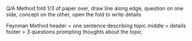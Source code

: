 Q/A Method
  fold 1/3 of paper over, draw line along edge, question on one side, concept on the other, open the fold to write details


Feynman Method
  header = one sentence describing topic
  middle = details
  footer = 3 questions prompting thoughts about the topic
